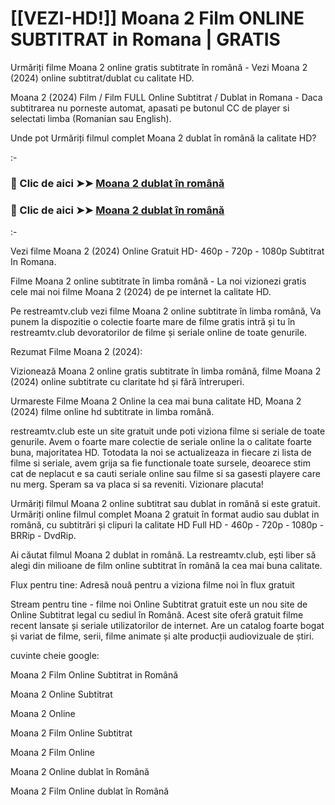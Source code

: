 # [[VEZI-HD!]] Moana 2 Film ONLINE SUBTITRAT in Romana | GRATIS
Urmăriți filme Moana 2 online gratis subtitrate în română - Vezi Moana 2 (2024) online subtitrat/dublat cu calitate HD.

Moana 2 (2024) Film / Film FULL Online Subtitrat / Dublat in Romana - Daca subtitrarea nu porneste automat, apasati pe butonul CC de player si selectati limba (Romanian sau English).

Unde pot Urmăriți filmul complet Moana 2 dublat în română la calitate HD?

:-

### 🔴 Clic de aici ➤➤ [Moana 2 dublat în română](https://t.co/frdZImKlIh)

### 🔴 Clic de aici ➤➤ [Moana 2 dublat în română](https://t.co/frdZImKlIh)

:-

Vezi filme Moana 2 (2024) Online Gratuit HD- 460p - 720p - 1080p Subtitrat In Romana.

Filme Moana 2 online subtitrate în limba română - La noi vizionezi gratis cele mai noi filme Moana 2 (2024) de pe internet la calitate HD.

Pe restreamtv.club vezi filme Moana 2 online subtitrate în limba română, Va punem la dispozitie o colectie foarte mare de filme gratis intră și tu în restreamtv.club devoratorilor de filme și seriale online de toate genurile.

Rezumat Filme Moana 2 (2024):

Vizionează Moana 2 online gratis subtitrate în limba română, filme Moana 2 (2024) online subtitrate cu claritate hd și fără întreruperi.

Urmareste Filme Moana 2 Online la cea mai buna calitate HD, Moana 2 (2024) filme online hd subtitrate in limba română.

restreamtv.club este un site gratuit unde poti viziona filme si seriale de toate genurile. Avem o foarte mare colectie de seriale online la o calitate foarte buna, majoritatea HD. Totodata la noi se actualizeaza in fiecare zi lista de filme si seriale, avem grija sa fie functionale toate sursele, deoarece stim cat de neplacut e sa cauti seriale online sau filme si sa gasesti playere care nu merg. Speram sa va placa si sa reveniti. Vizionare placuta!

Urmăriți filmul Moana 2 online subtitrat sau dublat in română si este gratuit. Urmăriți online filmul complet Moana 2 gratuit în format audio sau dublat in română, cu subtitrări și clipuri la calitate HD Full HD - 460p - 720p - 1080p - BRRip - DvdRip.

Ai căutat filmul Moana 2 dublat in română. La restreamtv.club, ești liber să alegi din milioane de film online subtitrat în română la cea mai buna calitate.

Flux pentru tine: Adresă nouă pentru a viziona filme noi în flux gratuit

Stream pentru tine - filme noi Online Subtitrat gratuit este un nou site de Online Subtitrat legal cu sediul în Română. Acest site oferă gratuit filme recent lansate și seriale utilizatorilor de internet. Are un catalog foarte bogat și variat de filme, serii, filme animate și alte producții audiovizuale de știri.

cuvinte cheie google:

Moana 2 Film Online Subtitrat in Română

Moana 2 Online Subtitrat

Moana 2 Online

Moana 2 Film Online Subtitrat

Moana 2 Film Online

Moana 2 Online dublat în Română

Moana 2 Film Online dublat în Română
